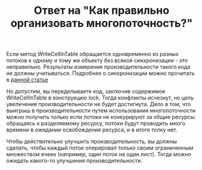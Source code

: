 ﻿---
title: "Ответ на \"Как правильно организовать многопоточность?\""
se.owner.user_id: 240512
se.owner.display_name: "MSDN.WhiteKnight"
se.owner.link: "https://ru.stackoverflow.com/users/240512/msdn-whiteknight"
se.answer_id: 640340
se.question_id: 640239
se.post_type: answer
se.is_accepted: True
---
<p>Если метод WriteCellInTable обращается одновременно из разных потоков к одному и тому же объекту без всякой синхронизации - это неправильно. Результаты измерения производительности такого кода не должны учитываться. Подробнее о синхронизации можно прочитать в <a href="https://msdn.microsoft.com/ru-ru/library/ms228964(v=vs.100).aspx" rel="nofollow noreferrer">данной статье</a></p>

<p>Но допустим, вы переделываете код, заключив содержимое WriteCellInTable в конструкцию lock. Тогда конфликты исчезнут, но цель увеличения производительности не будет достигнута. Дело в том, что выигрыш в производительности путем использования многопоточности можно получить только если потоки не конкурируют за общие ресурсы: обращаясь к разделяемому ресурсу, потоки будут проводить много времени в ожидании освобождения ресурса, и в итоге толку нет. </p>

<p>Чтобы действительно улучшить производительность, вы должны сделать, чтобы каждый поток оперировал только своим ограниченным множеством ячеек (например, один поток на один лист). Тогда можно ожидать какого-то улучшения производительности. </p>
